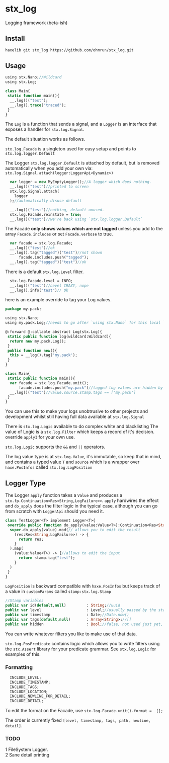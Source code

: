 # stx_log

Logging framework (beta-ish)

## Install

``` bash
haxelib git stx_log https://github.com/ohmrun/stx_log.git
```
## Usage

```haxe
using stx.Nano;//Wildcard
using stx.Log;

class Main{
 static function main(){
  __.log()("test");
  __.log().trace("traced");
 }
}
```

The `Log` is a function that sends a signal, and a `Logger` is an interface that exposes a handler for `stx.log.Signal`.

The default situation works as follows.

`stx.log.Facade` is a singleton used for easy setup and points to `stx.log.logger.Default`

The Logger `stx.log.logger.Default` is attached by default, but is removed automatically when you add your own via: `stx.log.Signal.attach(logger:LoggerApi<Dynamic>)`

```haxe
  var logger = new MyEmptyLogger();//A logger which does nothing.
  __.log()("test")//printed to screen
  stx.log.Signal.attach(
    logger
  );//automatically disuse default

  __.log()("test")//nothing, default unused.
  stx.log.Facade.reinstate = true;
  __.log()("test")//we're back using `stx.log.logger.Default`
```
The Facade **only shows values which are not tagged** unless you add to the array `Facade.includes` or set `Facade.verbose` to true.

```haxe
  var facade = stx.log.Facade;
  __.log()("test")//ok
  __.log().tag("tagged")("test")//not shown 
      facade.includes.push("tagged");
  __.log().tag("tagged")("test")//ok
```

There is a default `stx.log.Level` filter.
```haxe
  stx.log.Facade.level = INFO;
  __.log()("test")//Level CRAZY, nope
  __.log().info("test")// Ok
```
here is an example override to tag your Log values.

```haxe
package my.pack;

using stx.Nano;
using my.pack.Log;//needs to go after `using stx.Nano` for this local `log` function to be used.

@:forward @:callable abstract Log(stx.Log){
 static public function log(wildcard:Wildcard){
  return new my.pack.Log();
 }
 public function new(){
  this = __log().tag('my.pack');
 }
}

class Main{
 static public function main(){
  var facade = stx.log.Facade.unit();
      facade.includes.push("my.pack")//tagged log values are hidden by default
  __.log()("test")//value.source.stamp.tags == ['my.pack']
 }
}
```
You can use this to make your logs unobtrusive to other projects and development whilst still having full data available at `stx.log.Signal`


There is `stx.log.Logic` available to do complex white and blacklisting
The value of Logic is a `stx.log.Filter` which keeps a record of it's decision. override `applyI` for your own use.

`stx.log.Logic` supports the `&&` and `||` operators.

The log value type is at `stx.log.Value`, it's immutable, so keep that in mind, and contains a typed value `T` and `source` which is a wrapper over `haxe.PosInfos` called `stx.log.LogPosition`


## Logger Type

The Logger `apply` function takes a `Value` and produces a `stx.fp.Continuation<Res<String,LogFailure>>`. `apply` hardwires the effect and `do_apply` does the filter logic in the typical case, although you can go from scratch with `LoggerApi` should you need it.

```haxe
class TestLogger<T> implement Logger<T>{
 override public function do_apply(value:Value<T>):Continuation<Res<String,LogFailure>,Value<T>>{
  super.do_apply(value).mod(// allows you to edit the result
    (res:Res<String,LogFailure>) -> {
      return res;
    }
  ).map(
    (value:Value<T>) -> {//allows to edit the input
      return stamp.tag("test");
    }
  )
 }
}
```

`LogPosition` is backward compatible with `haxe.PosInfos` but keeps track of a value in `customParams` called `stamp:stx.log.Stamp`

```haxe
//Stamp variables
public var id(default,null)         : String;//uuid
public var level                    : Level;//usually passed by the statics on `stx.Log`, defaults to CRAZY
public var timestamp                : Date;//Date.now()
public var tags(default,null)       : Array<String>;//[]
public var hidden                   : Bool;//false, not used just yet, but could be a clearer control flow for 1.0.
```

You can write whatever filters you like to make use of that data.

`stx.log.PosPredicate` contains logic which allows you to write filters using the `stx.Assert` library for your predicate grammar.
See `stx.log.Logic` for examples of this.

### Formatting

```haxe
  INCLUDE_LEVEL;
  INCLUDE_TIMESTAMP;
  INCLUDE_TAGS;
  INCLUDE_LOCATION;
  INCLUDE_NEWLINE_FOR_DETAIL;
  INCLUDE_DETAIL;
```

To edit the format on the Facade, use `stx.log.Facade.unit().format =  [];`

The order is currently fixed `[level, timestamp, tags, path, newline, detail]`.

### TODO
1 FileSystem Logger.  
2 Sane detail printing